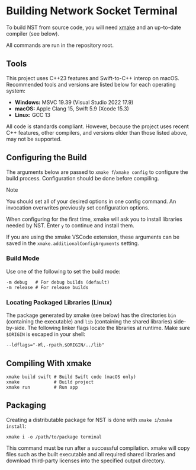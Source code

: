 # Building Network Socket Terminal

To build NST from source code, you will need [xmake](https://xmake.io) and an up-to-date compiler (see below).

All commands are run in the repository root.

## Tools

This project uses C++23 features and Swift-to-C++ interop on macOS. Recommended tools and versions are listed below for each operating system:

- **Windows:** MSVC 19.39 (Visual Studio 2022 17.9)
- **macOS:** Apple Clang 15, Swift 5.9 (Xcode 15.3)
- **Linux:** GCC 13

All code is standards compliant. However, because the project uses recent C++ features, other compilers, and versions older than those listed above, may not be supported.

## Configuring the Build

The arguments below are passed to `xmake f`/`xmake config` to configure the build process. Configuration should be done before compiling.

> [!NOTE]
> You should set all of your desired options in one config command. An invocation overwrites previously set configuration options.

When configuring for the first time, xmake will ask you to install libraries needed by NST. Enter `y` to continue and install them.

If you are using the xmake VSCode extension, these arguments can be saved in the `xmake.additionalConfigArguments` setting.

### Build Mode

Use one of the following to set the build mode:

```text
-m debug   # For debug builds (default)
-m release # For release builds
```

### Locating Packaged Libraries (Linux)

The package generated by xmake (see below) has the directories `bin` (containing the executable) and `lib` (containing the shared libraries) side-by-side. The following linker flags locate the libraries at runtime. Make sure `$ORIGIN` is escaped in your shell:

```text
--ldflags="-Wl,-rpath,$ORIGIN/../lib"
```

## Compiling With xmake

```shell
xmake build swift # Build Swift code (macOS only)
xmake             # Build project
xmake run         # Run app
```

## Packaging

Creating a distributable package for NST is done with `xmake i`/`xmake install`:

```shell
xmake i -o /path/to/package terminal
```

This command must be run after a successful compilation. xmake will copy files such as the built executable and all required shared libraries and download third-party licenses into the specified output directory.
